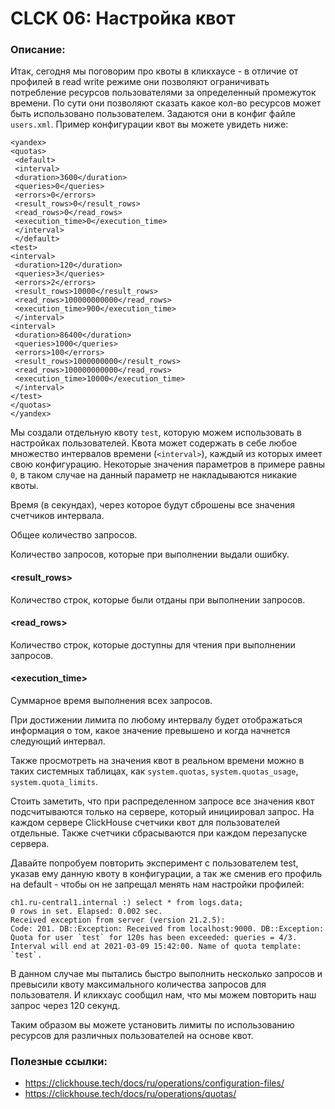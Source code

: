 <div>
<h1>CLCK 06: Настройка квот</h1>
<div>
<h3><strong>Описание:</strong></h3>
<p>Итак, сегодня мы поговорим про квоты в кликхаусе - в отличие от профилей в read write режиме они позволяют ограничивать потребление ресурсов пользователями за определенный промежуток времени. По сути они позволяют сказать какое кол-во ресурсов может быть использовано пользователем. Задаются они в конфиг файле <code>users.xml</code>. Пример конфигурации квот вы можете увидеть ниже:</p>
<pre><code>&lt;yandex&gt;
&lt;quotas&gt;
 &lt;default&gt;
 &lt;interval&gt;
 &lt;duration&gt;3600&lt;/duration&gt;
 &lt;queries&gt;0&lt;/queries&gt;
 &lt;errors&gt;0&lt;/errors&gt;
 &lt;result_rows&gt;0&lt;/result_rows&gt;
 &lt;read_rows&gt;0&lt;/read_rows&gt;
 &lt;execution_time&gt;0&lt;/execution_time&gt;
 &lt;/interval&gt;
 &lt;/default&gt;
&lt;test&gt;
&lt;interval&gt;
 &lt;duration&gt;120&lt;/duration&gt;
 &lt;queries&gt;3&lt;/queries&gt;
 &lt;errors&gt;2&lt;/errors&gt;
 &lt;result_rows&gt;10000&lt;/result_rows&gt;
 &lt;read_rows&gt;100000000000&lt;/read_rows&gt;
 &lt;execution_time&gt;900&lt;/execution_time&gt;
 &lt;/interval&gt;
&lt;interval&gt;
 &lt;duration&gt;86400&lt;/duration&gt;
 &lt;queries&gt;1000&lt;/queries&gt;
 &lt;errors&gt;100&lt;/errors&gt;
 &lt;result_rows&gt;1000000000&lt;/result_rows&gt;
 &lt;read_rows&gt;100000000000&lt;/read_rows&gt;
 &lt;execution_time&gt;10000&lt;/execution_time&gt;
 &lt;/interval&gt;
&lt;/test&gt;
&lt;/quotas&gt;
&lt;/yandex&gt;
</code></pre>
<p>Мы создали отдельную квоту <code>test</code>, которую можем использовать в настройках пользователей. Квота может содержать в себе любое множество интервалов времени (<code>&lt;interval&gt;</code>), каждый из которых имеет свою конфигурацию. Некоторые значения параметров в примере равны <code>0</code>, в таком случае на данный параметр не накладываются никакие квоты.</p>
<p>Время (в секундах), через которое будут сброшены все значения счетчиков интервала.</p>
<p>Общее количество запросов.</p>
<p>Количество запросов, которые при выполнении выдали ошибку.</p>
<h4>&lt;result_rows&gt;</h4>
<p>Количество строк, которые были отданы при выполнении запросов.</p>
<h4>&lt;read_rows&gt;</h4>
<p>Количество строк, которые доступны для чтения при выполнении запросов.</p>
<h4>&lt;execution_time&gt;</h4>
<p>Суммарное время выполнения всех запросов.</p>
<p>При достижении лимита по любому интервалу будет отображаться информация о том, какое значение превышено и когда начнется следующий интервал.</p>
<p>Также просмотреть на значения квот в реальном времени можно в таких системных таблицах, как <code>system.quotas</code>, <code>system.quotas_usage</code>, <code>system.quota_limits</code>.</p>
<p>Стоить заметить, что при распределенном запросе все значения квот подсчитываются только на сервере, который инициировал запрос. На каждом сервере ClickHouse счетчики квот для пользователей отдельные. Также счетчики сбрасываются при каждом перезапуске сервера.</p>
<p>Давайте попробуем повторить эксперимент с пользователем test, указав ему данную квоту в конфигурации, а так же сменив его профиль на default - чтобы он не запрещал менять нам настройки профилей:</p>
<pre><code>ch1.ru-central1.internal :) select * from logs.data;
0 rows in set. Elapsed: 0.002 sec.
Received exception from server (version 21.2.5):
Code: 201. DB::Exception: Received from localhost:9000. DB::Exception: Quota for user `test` for 120s has been exceeded: queries = 4/3. Interval will end at 2021-03-09 15:42:00. Name of quota template: `test`.
</code></pre>
<p>В данном случае мы пытались быстро выполнить несколько запросов и превысили квоту максимального количества запросов для пользователя. И кликхаус сообщил нам, что мы можем повторить наш запрос через 120 секунд.</p>
<p>Таким образом вы можете установить лимиты по использованию ресурсов для различных пользователей на основе квот.</p>
<h3><strong>Полезные ссылки:</strong></h3>
<ul>
<li><a href="https://clickhouse.tech/docs/ru/operations/configuration-files/">https://clickhouse.tech/docs/ru/operations/configuration-files/</a></li>
<li><a href="https://clickhouse.tech/docs/ru/operations/quotas/">https://clickhouse.tech/docs/ru/operations/quotas/</a></li>
</ul>
</div>
<br />
</div>
